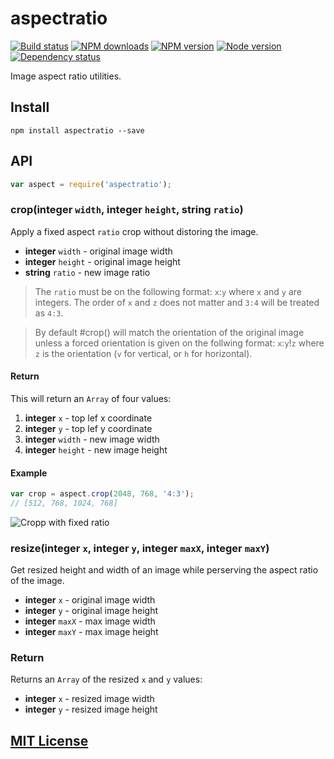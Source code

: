 # aspectratio

[![Build status](https://img.shields.io/wercker/ci/55281116a26c78542c01d251.svg "Build status")](https://app.wercker.com/project/bykey/90dda5965d63c43c484b2e29c7d4ba92)
[![NPM downloads](https://img.shields.io/npm/dm/aspectratio.svg "NPM downloads")](https://www.npmjs.com/package/aspectratio)
[![NPM version](https://img.shields.io/npm/v/aspectratio.svg "NPM version")](https://www.npmjs.com/package/aspectratio)
[![Node version](https://img.shields.io/node/v/aspectratio.svg "Node version")](https://www.npmjs.com/package/aspectratio)
[![Dependency status](https://img.shields.io/david/turistforeningen/node-aspectratio.svg "Dependency status")](https://david-dm.org/turistforeningen/node-aspectratio)

Image aspect ratio utilities.

## Install

```
npm install aspectratio --save
```

## API

```js
var aspect = require('aspectratio');
```

### crop(**integer** `width`, **integer** `height`, **string** `ratio`)

Apply a fixed aspect `ratio` crop without distoring the image.

* **integer** `width` - original image width
* **integer** `height` - original image height
* **string** `ratio` - new image ratio

> The `ratio` must be on the following format: `x`:`y` where `x` and `y` are
> integers. The order of `x` and `z` does not matter and `3:4` will be treated
> as `4:3`.

> By default #crop() will match the orientation of the original image unless a
> forced orientation is given on the follwing format: `x`:`y`!`z` where `z` is
> the orientation (`v` for vertical, or `h` for horizontal).

#### Return

This will return an `Array` of four values:

1. **integer** `x` - top lef x coordinate
2. **integer** `y` - top lef y coordinate
3. **integer** `width` - new image width
4. **integer** `height` - new image height

#### Example

```js
var crop = aspect.crop(2048, 768, '4:3');
// [512, 768, 1024, 768]
```

![Cropp with fixed ratio](https://docs.google.com/drawings/d/1Lu8eLqcjjlI0YL7Q-YHg0ttjRC8I8Vkwq6PVXRgxNUo/pub?w=960&h=720)

### resize(**integer** `x`, **integer** `y`, **integer** `maxX`, **integer** `maxY`)

Get resized height and width of an image while perserving the aspect ratio of
the image.

* **integer** `x` - original image width
* **integer** `y` - original image height
* **integer** `maxX` - max image width
* **integer** `maxY` - max image height

### Return

Returns an `Array` of the resized `x` and `y` values:

* **integer** `x` - resized image width
* **integer** `y` - resized image height

## [MIT License](https://github.com/Turistforeningen/node-aspectratio/blob/master/LICENSE)
